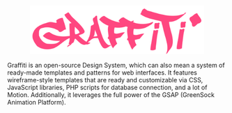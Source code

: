 <p align="center">
  <img src="logo.png" width="400">
</p>

Graffiti is an open-source Design System, which can also mean a system of ready-made templates and patterns for web interfaces. It features wireframe-style templates that are ready and customizable via CSS, JavaScript libraries, PHP scripts for database connection, and a lot of Motion. Additionally, it leverages the full power of the GSAP (GreenSock Animation Platform).
